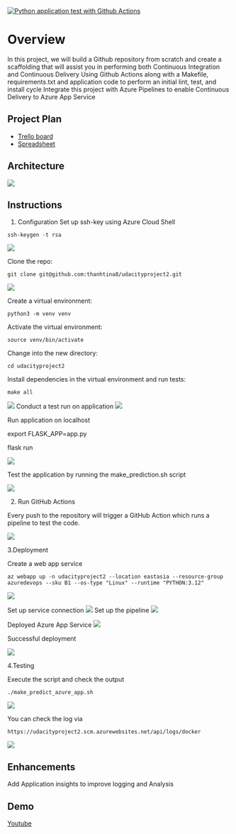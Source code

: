 [![Python application test with Github Actions](https://github.com/thanhtina8/udacityproject2/actions/workflows/python-app.yml/badge.svg?branch=main)](https://github.com/thanhtina8/udacityproject2/actions/workflows/python-app.yml)

# Overview

In this project, we will build a Github repository from scratch and create a scaffolding that will assist you in performing both Continuous Integration and Continuous Delivery
   Using Github Actions along with a Makefile, requirements.txt and application code to perform an initial lint, test, and install cycle
   Integrate this project with Azure Pipelines to enable Continuous Delivery to Azure App Service
## Project Plan

* [Trello board](https://trello.com/b/N126gwen/udacity)
* [Spreadsheet](https://github.com/thanhtina8/udacityproject2/blob/main/Udacityproject2.xlsx)

## Architecture

![](https://github.com/thanhtina8/udacityproject2/blob/main/Screenshots/overview.png)

## Instructions
1. Configuration
Set up ssh-key using Azure Cloud Shell
```
ssh-keygen -t rsa 
```
![](https://github.com/thanhtina8/udacityproject2/blob/main/Screenshots/keygen.png)

Clone the repo:
```
git clone git@github.com:thanhtina8/udacityproject2.git
```
![](https://github.com/thanhtina8/udacityproject2/blob/ccc9b46156296484e73d6632e35e1f464e7d52bf/Screenshots/CreateAppService.png)

Create a virtual environment:
```
python3 -m venv venv
```
Activate the virtual environment:
```
source venv/bin/activate
```
Change into the new directory:
```
cd udacityproject2
```
Install dependencies in the virtual environment and run tests:
```
make all
```
![](https://github.com/thanhtina8/udacityproject2/blob/main/Screenshots/installdependencies.png)
Conduct a test run on application
![](https://github.com/thanhtina8/udacityproject2/blob/main/Screenshots/pytest.png)

Run application on localhost

export FLASK_APP=app.py

flask run


![](https://github.com/thanhtina8/udacityproject2/blob/ccc9b46156296484e73d6632e35e1f464e7d52bf/Screenshots/runtestapplication.png)

Test the application by running the make_prediction.sh script


![](https://github.com/thanhtina8/udacityproject2/blob/ccc9b46156296484e73d6632e35e1f464e7d52bf/Screenshots/testlocalhost.png)

2. Run GitHub Actions

Every push to the repository will trigger a GitHub Action which runs a pipeline to test the code.

![](https://github.com/thanhtina8/udacityproject2/blob/main/Screenshots/githubaction.png)

3.Deployment

Create a web app service

```
az webapp up -n udacityproject2 --location eastasia --resource-group azuredevops --sku B1 --os-type "Linux" --runtime "PYTHON:3.12"

```
![]([https://github.com/thanhtina8/udacityproject2/blob/main/Screenshots/appurl.png](https://github.com/thanhtina8/udacityproject2/blob/main/Screenshots/CreateAppService.png))

Set up service connection
![](https://github.com/thanhtina8/udacityproject2/blob/main/Screenshots/service%20connection.png)
Set up the pipeline
![](https://github.com/thanhtina8/udacityproject2/blob/main/Screenshots/pipeline.png)

Deployed Azure App Service
![](https://github.com/thanhtina8/udacityproject2/blob/main/Screenshots/deploymentsuccess.png)

Successful deployment

![](https://github.com/thanhtina8/udacityproject2/blob/main/Screenshots/appurl.png)

4.Testing



Execute the script and check the output
```
./make_predict_azure_app.sh     
````
![](https://github.com/thanhtina8/udacityproject2/blob/main/Screenshots/testingML.png)


You can check the log via 

```
https://udacityproject2.scm.azurewebsites.net/api/logs/docker
```
![](https://github.com/thanhtina8/udacityproject2/blob/main/Screenshots/testinglog.png)





## Enhancements

Add Application insights to improve logging and Analysis

## Demo 
[Youtube](https://youtu.be/4hrLsaU8S70)




